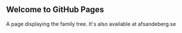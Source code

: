 ## Welcome to GitHub Pages
A page displaying the family tree. It's also available at afsandeberg.se
